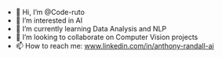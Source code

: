- 👋 Hi, I’m @Code-ruto
- 👀 I’m interested in AI
- 🌱 I’m currently learning Data Analysis and NLP
- 💞️ I’m looking to collaborate on Computer Vision projects
- 📫 How to reach me: www.linkedin.com/in/anthony-randall-ai
